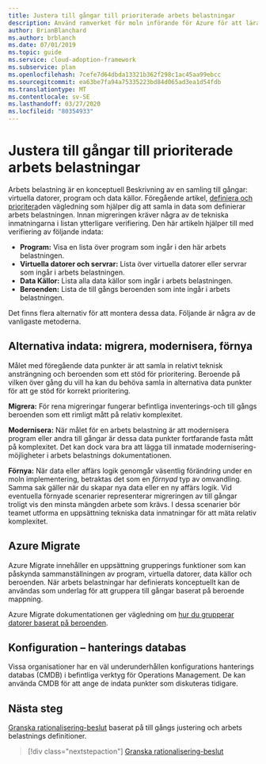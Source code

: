 ```yaml
---
title: Justera till gångar till prioriterade arbets belastningar
description: Använd ramverket för moln införande för Azure för att lära dig hur du anpassar till gångar till prioriterade arbets belastningar.
author: BrianBlanchard
ms.author: brblanch
ms.date: 07/01/2019
ms.topic: guide
ms.service: cloud-adoption-framework
ms.subservice: plan
ms.openlocfilehash: 7cefe7d64dbda13321b362f298c1ac45aa99ebcc
ms.sourcegitcommit: ea63be7fa94a75335223bd84d065ad3ea1d54fdb
ms.translationtype: MT
ms.contentlocale: sv-SE
ms.lasthandoff: 03/27/2020
ms.locfileid: "80354933"
---
```

# <a name="align-assets-to-prioritized-workloads"></a>Justera till gångar till prioriterade arbets belastningar

Arbets belastning är en konceptuell Beskrivning av en samling till gångar: virtuella datorer, program och data källor. Föregående artikel, [definiera och prioritera](./workloads.md)den vägledning som hjälper dig att samla in data som definierar arbets belastningen. Innan migreringen kräver några av de tekniska inmatningarna i listan ytterligare verifiering. Den här artikeln hjälper till med verifiering av följande indata:

- **Program:** Visa en lista över program som ingår i den här arbets belastningen.
- **Virtuella datorer och servrar:** Lista över virtuella datorer eller servrar som ingår i arbets belastningen.
- **Data Källor:** Lista alla data källor som ingår i arbets belastningen.
- **Beroenden:** Lista de till gångs beroenden som inte ingår i arbets belastningen.

Det finns flera alternativ för att montera dessa data. Följande är några av de vanligaste metoderna.

## <a name="alternative-inputs-migrate-modernize-innovate"></a>Alternativa indata: migrera, modernisera, förnya

Målet med föregående data punkter är att samla in relativt teknisk ansträngning och beroenden som ett stöd för prioritering. Beroende på vilken över gång du vill ha kan du behöva samla in alternativa data punkter för att ge stöd för korrekt prioritering.

**Migrera:** För rena migreringar fungerar befintliga inventerings-och till gångs beroenden som ett rimligt mått på relativ komplexitet.

**Modernisera:** När målet för en arbets belastning är att modernisera program eller andra till gångar är dessa data punkter fortfarande fasta mått på komplexitet. Det kan dock vara bra att lägga till inmatade modernisering-möjligheter i arbets belastnings dokumentationen.

**Förnya:** När data eller affärs logik genomgår väsentlig förändring under en moln implementering, betraktas det som en *förnyad* typ av omvandling. Samma sak gäller när du skapar nya data eller en ny affärs logik. Vid eventuella förnyade scenarier representerar migreringen av till gångar troligt vis den minsta mängden arbete som krävs. I dessa scenarier bör teamet utforma en uppsättning tekniska data inmatningar för att mäta relativ komplexitet.

## <a name="azure-migrate"></a>Azure Migrate

Azure Migrate innehåller en uppsättning grupperings funktioner som kan påskynda sammanställningen av program, virtuella datorer, data källor och beroenden. När arbets belastningar har definierats konceptuellt kan de användas som underlag för att gruppera till gångar baserat på beroende mappning.

Azure Migrate dokumentationen ger vägledning om [hur du grupperar datorer baserat på beroenden](https://docs.microsoft.com/azure/migrate/how-to-create-group-machine-dependencies).

## <a name="configuration-management-database"></a>Konfiguration – hanterings databas

Vissa organisationer har en väl underunderhållen konfigurations hanterings databas (CMDB) i befintliga verktyg för Operations Management. De kan använda CMDB för att ange de indata punkter som diskuteras tidigare.

## <a name="next-steps"></a>Nästa steg

[Granska rationalisering-beslut](./review-rationalization.md) baserat på till gångs justering och arbets belastnings definitioner.

> [!div class="nextstepaction"]
> [Granska rationalisering-beslut](./review-rationalization.md)
